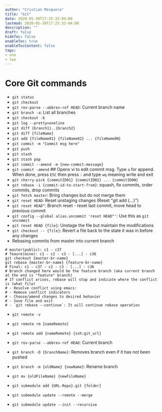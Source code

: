 ```yaml
---
author: "Cristian Mosquera"
title: "Git"
date: 2020-05-30T17:25:33-04:00
lastmod: 2020-05-30T17:25:33-04:00
description: ""
draft: false
hideToc: false
enableToc: true
enableTocContent: false
tags: 
- one
- two
---
```


# Core Git commands

* `git status`
* `git checkout`
* `git rev-parse --abbrev-ref HEAD`: Current branch name
* `git branch -a`: List all branches
* `git checkout -b`
* `git log --pretty=oneline`
* `git diff {branch1}..{branch2}`
* `git diff {fileName}`
* `git add {fileName01} {fileName02} ... {fileName0N}`
* `git commit -m "Commit msg here"`
* `git push `
* `git stash`
* `git stash pop`
* `git commit --amend -m {new-commit-message}`
* `git commit -amend` ## Opens vi to edit commit msg. Type `a` for append. When done, press `ESC` then press `:` and type `wq` meaning write and exit
* `git cherry-pick {commitID01} {commitID02} ... {commitID0N}`
* `git rebase -i {commit-id-to-start-from}`: squash, fix commits, order commits, drop commits
* `git fetch master`: Bring changes but do not merge them
* `git reset HEAD`: Reset unstaging changes (Reset "git add {...}")
* `git reset HEAD^`: Branch reset - reset last commit, move head to previous commit
* `git config --global alias.uncommit 'reset HEAD^'`: Use this as `git uncommit`
* `git reset HEAD {file}`: Unstage the file but maintain the modifications
* `git checkout -- {file}`: Revert a file back to the state it was in before any changes
* Rebasing commits from master into current branch
```
# master(public): c1 - c37
# feaure(mine): c1 - c2 - c3 - [...] - c36
git checkout {master-br-name}
git rebase {master-br-name} {feature-br-name}
# Final: c1 - c37 - c2 - c3 - [...] - c36
# Branch changed here would be the feature branch (aka current branch at the end is "feature" branch)  
# If conflict arises, rebase will stop and indicate where the conflict is (what file)
# - Resolve conflict using emacs:
# - Remove conflict indicators
# - Choose/amend changes to desired behavior
# - Save file and exit
# - `git rebase --continue`: It will continue rebase operation
```

* `git remote -v`
* `git remote rm {nameRemote}`
* `git remote add {nameRemote} {ssh:git_url}`

* `git rev-parse --abbrev-ref HEAD`: Current branch
* `git branch -D {branchName}`:  Removes branch even if it has not been pushed
* `git branch -m {oldName} {newName}`: Rename branch
* `git mv {oldFileName} {newFileName}`

* `git submodule add {URL-Repo}.git {folder}`
* `git submodule update --remote --merge`
* `git submodule update --init --recursive`